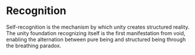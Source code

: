 # Recognition

Self-recognition is the mechanism by which unity creates structured reality. The unity foundation recognizing itself is the first manifestation from void, enabling the alternation between pure being and structured being through the breathing paradox. 